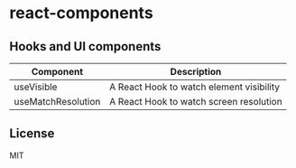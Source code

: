# react-components

## Hooks and UI components

|       Component     |  Description  |
| ------------------- | ------------- |
| useVisible          |  A React Hook to watch element visibility  |
| useMatchResolution  | A React Hook to watch screen resolution |

## License

MIT